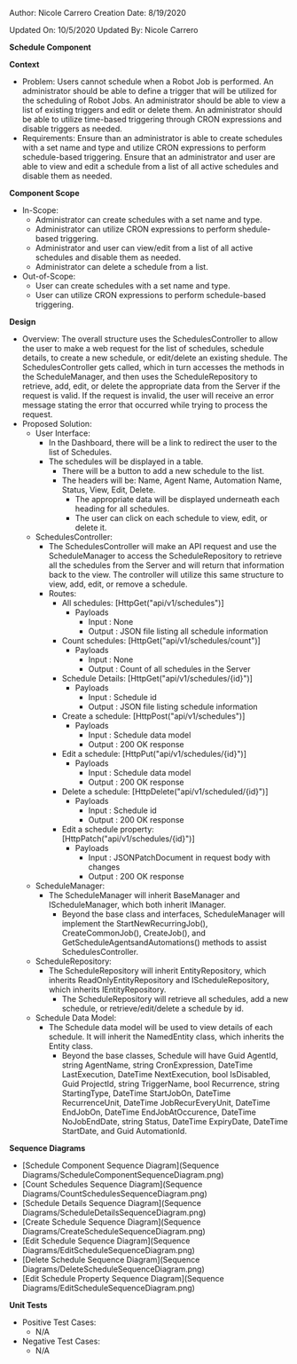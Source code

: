 Author: Nicole Carrero
Creation Date:  8/19/2020

Updated On: 10/5/2020
Updated By: Nicole Carrero

**Schedule Component**

**Context**

- Problem: Users cannot schedule when a Robot Job is performed.  An administrator should be able to define a trigger that will be utilized for the scheduling of Robot Jobs.  An administrator should be able to view a list of existing triggers and edit or delete them.  An administrator should be able to utilize time-based triggering through CRON expressions and disable triggers as needed.
- Requirements: Ensure than an administrator is able to create schedules with a set name and type and utilize CRON expressions to perform schedule-based triggering.  Ensure that an administrator and user are able to view and edit a schedule from a list of all active schedules and disable them as needed.

**Component Scope**

- In-Scope:
  - Administrator can create schedules with a set name and type.
  - Administrator can utilize CRON expressions to perform shedule-based triggering.
  - Administrator and user can view/edit from a list of all active schedules and disable them as needed.
  - Administrator can delete a schedule from a list. 
- Out-of-Scope:
  - User can create schedules with a set name and type.
  - User can utilize CRON expressions to perform schedule-based triggering.

**Design**

- Overview:  The overall structure uses the SchedulesController to allow the user to make a web request for the list of schedules, schedule details, to create a new schedule, or edit/delete an existing shedule.  The SchedulesController gets called, which in turn accesses the methods in the ScheduleManager, and then uses the ScheduleRepository to retrieve, add, edit, or delete the appropriate data from the Server if the request is valid.  If the request is invalid, the user will receive an error message stating the error that occurred while trying to process the request.
- Proposed Solution:
  - User Interface:
    - In the Dashboard, there will be a link to redirect the user to the list of Schedules.
    - The schedules will be displayed in a table.
      - There will be a button to add a new schedule to the list.
      - The headers will be: Name, Agent Name, Automation Name, Status, View, Edit, Delete.
        - The appropriate data will be displayed underneath each heading for all schedules.
        - The user can click on each schedule to view, edit, or delete it.
  - SchedulesController:
    - The SchedulesController will make an API request and use the ScheduleManager to access the ScheduleRepository to retrieve all the schedules from the Server and will return that information back to the view.  The controller will utilize this same structure to view, add, edit, or remove a schedule.
    - Routes:
      - All schedules: [HttpGet("api/v1/schedules")]
        - Payloads
          - Input : None
          - Output : JSON file listing all schedule information
      - Count schedules: [HttpGet("api/v1/schedules/count")]
        - Payloads
          - Input : None
          - Output : Count of all schedules in the Server
      - Schedule Details: [HttpGet("api/v1/schedules/{id}")]
        - Payloads
          - Input : Schedule id
          - Output : JSON file listing schedule information
      - Create a schedule: [HttpPost("api/v1/schedules")]
        - Payloads
          - Input : Schedule data model
          - Output : 200 OK response
      - Edit a schedule: [HttpPut("api/v1/schedules/{id}")]
        - Payloads
          - Input : Schedule data model
          - Output : 200 OK response
      - Delete a schedule: [HttpDelete("api/v1/scheduled/{id}")]
        - Payloads
          - Input : Schedule id
          - Output : 200 OK response
      - Edit a schedule property: [HttpPatch("api/v1/schedules/{id}")]
        - Payloads
          - Input : JSONPatchDocument in request body with changes
          - Output : 200 OK response
  - ScheduleManager:
    - The ScheduleManager will inherit BaseManager and IScheduleManager, which both inherit IManager.
      - Beyond the base class and interfaces, ScheduleManager will implement the StartNewRecurringJob(), CreateCommonJob(), CreateJob(), and GetScheduleAgentsandAutomations() methods to assist SchedulesController.
  - ScheduleRepository:
    - The ScheduleRepository will inherit EntityRepository, which inherits ReadOnlyEntityRepository and IScheduleRepository, which inherits IEntityRepository.
      - The ScheduleRepository will retrieve all schedules, add a new schedule, or retrieve/edit/delete a schedule by id.
  - Schedule Data Model:
    - The Schedule data model will be used to view details of each schedule.  It will inherit the NamedEntity class, which inherits the Entity class.
      - Beyond the base classes, Schedule will have Guid AgentId, string AgentName, string CronExpression, DateTime LastExecution, DateTime NextExecution, bool IsDisabled, Guid ProjectId, string TriggerName, bool Recurrence, string StartingType, DateTime StartJobOn, DateTime RecurrenceUnit, DateTime JobRecurEveryUnit,  DateTime EndJobOn, DateTime EndJobAtOccurence, DateTime NoJobEndDate, string Status, DateTime ExpiryDate, DateTime StartDate, and Guid AutomationId.

**Sequence Diagrams**

- [Schedule Component Sequence Diagram](Sequence Diagrams/ScheduleComponentSequenceDiagram.png)
- [Count Schedules Sequence Diagram](Sequence Diagrams/CountSchedulesSequenceDiagram.png)
- [Schedule Details Sequence Diagram](Sequence Diagrams/ScheduleDetailsSequenceDiagram.png)
- [Create Schedule Sequence Diagram](Sequence Diagrams/CreateScheduleSequenceDiagram.png)
- [Edit Schedule Sequence Diagram](Sequence Diagrams/EditScheduleSequenceDiagram.png)
- [Delete Schedule Sequence Diagram](Sequence Diagrams/DeleteScheduleSequenceDiagram.png)
- [Edit Schedule Property Sequence Diagram](Sequence Diagrams/EditScheduleSequenceDiagram.png)

**Unit Tests**

- Positive Test Cases:
  - N/A
- Negative Test Cases:
  - N/A